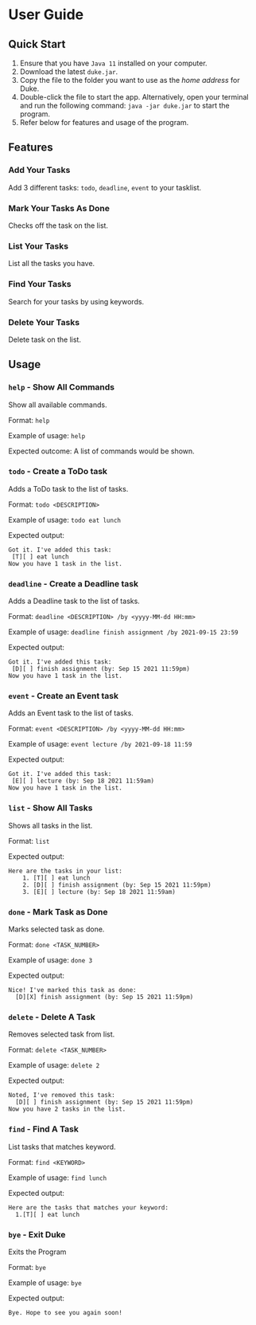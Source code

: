 # User Guide

## Quick Start 
1. Ensure that you have `Java 11` installed on your computer. 
2. Download the latest `duke.jar`. 
3. Copy the file to the folder you want to use as the *home address* for Duke. 
4. Double-click the file to start the app. Alternatively, open your terminal and run the following    command: `java -jar duke.jar` to start the program. 
5. Refer below for features and usage of the program. 


## Features 

### Add Your Tasks 

Add 3 different tasks: `todo`, `deadline`, `event` to your tasklist. 

### Mark Your Tasks As Done

Checks off the task on the list. 

### List Your Tasks

List all the tasks you have. 

### Find Your Tasks

Search for your tasks by using keywords. 

### Delete Your Tasks 

Delete task on the list. 



## Usage

### `help` - Show All Commands

Show all available commands. 

Format: `help`

Example of usage: `help`

Expected outcome: A list of commands would be shown. 



### `todo` - Create a ToDo task

Adds a ToDo task to the list of tasks. 

Format: `todo <DESCRIPTION>`

Example of usage: `todo eat lunch` 

Expected output:
```
Got it. I've added this task:
 [T][ ] eat lunch
Now you have 1 task in the list.
```


### `deadline` - Create a Deadline task

Adds a Deadline task to the list of tasks. 

Format: `deadline <DESCRIPTION> /by <yyyy-MM-dd HH:mm>`

Example of usage: `deadline finish assignment /by 2021-09-15 23:59` 

Expected output:
```
Got it. I've added this task:
 [D][ ] finish assignment (by: Sep 15 2021 11:59pm)
Now you have 1 task in the list.
```


### `event` - Create an Event task

Adds an Event task to the list of tasks. 

Format: `event <DESCRIPTION> /by <yyyy-MM-dd HH:mm>`

Example of usage: `event lecture /by 2021-09-18 11:59` 

Expected output:
```
Got it. I've added this task:
 [E][ ] lecture (by: Sep 18 2021 11:59am)
Now you have 1 task in the list.
```


### `list` - Show All Tasks

Shows all tasks in the list. 

Format: `list`

Expected output: 
````
Here are the tasks in your list:
    1. [T][ ] eat lunch
    2. [D][ ] finish assignment (by: Sep 15 2021 11:59pm)
    3. [E][ ] lecture (by: Sep 18 2021 11:59am)
````


### `done` - Mark Task as Done

Marks selected task as done. 

Format: `done <TASK_NUMBER>`

Example of usage: `done 3`

Expected output: 
```
Nice! I've marked this task as done: 
  [D][X] finish assignment (by: Sep 15 2021 11:59pm) 
```


### `delete` - Delete A Task

Removes selected task from list. 

Format: `delete <TASK_NUMBER>`

Example of usage: `delete 2`

Expected output:
```
Noted, I've removed this task: 
  [D][ ] finish assignment (by: Sep 15 2021 11:59pm)  
Now you have 2 tasks in the list.
```


### `find` - Find A Task 

List tasks that matches keyword. 

Format: `find <KEYWORD>`

Example of usage: `find lunch`

Expected output: 
```
Here are the tasks that matches your keyword: 
  1.[T][ ] eat lunch
```

### `bye` - Exit Duke

Exits the Program 

Format: `bye`

Example of usage: `bye`

Expected output: 
```
Bye. Hope to see you again soon!
```
